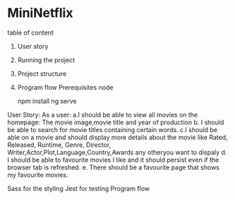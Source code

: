 # MiniNetflix
table of content
1. User story
2. Running the project
3. Project structure 
4. Program flow
Prerequisites
    node
   
    npm install
	ng serve
   


User Story:
    As a user:
	a.I should be able to view all movies on the homepage: The movie image,movie title and year of production
    b. I should be able to search for movie titles containing certain words.
	c.I should be able on a movie and should display more details about the movie like Rated, Released, Runtime, Genre, Director, Writer,Actor,Plot,Language,Country,Awards any otheryou want to dispaly
	d. I should be able to favourite movies I like and it should persist even if the browser tab is refreshed.
	e. There should be a favourite page that shows my favourite movies.

Sass for the styling
Jest for testing
Program flow



